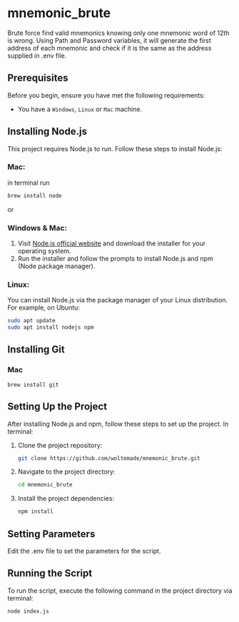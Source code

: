 # mnemonic_brute

Brute force find valid mnemonics knowing only one mnemonic word of 12th is wrong. Using Path and Password variables, it will generate the first address of each mnemonic and check if it is the same as the address supplied in .env file.

## Prerequisites

Before you begin, ensure you have met the following requirements:

- You have a `Windows`, `Linux` or `Mac` machine.

## Installing Node.js

This project requires Node.js to run. Follow these steps to install Node.js:

### Mac:

in terminal run

```bash
brew install node
```

or

### Windows & Mac:

1. Visit [Node.js official website](https://nodejs.org/) and download the installer for your operating system.
2. Run the installer and follow the prompts to install Node.js and npm (Node package manager).

### Linux:

You can install Node.js via the package manager of your Linux distribution. For example, on Ubuntu:

```bash
sudo apt update
sudo apt install nodejs npm
```

## Installing Git

### Mac

```
brew install git
```

## Setting Up the Project

After installing Node.js and npm, follow these steps to set up the project. In terminal:

1. Clone the project repository:
   ```bash
   git clone https://github.com/woltemade/mnemonic_brute.git
   ```
2. Navigate to the project directory:
   ```bash
   cd mnemonic_brute
   ```
3. Install the project dependencies:
   ```bash
   npm install
   ```

## Setting Parameters

Edit the .env file to set the parameters for the script.

## Running the Script

To run the script, execute the following command in the project directory via terminal:

```bash
node index.js
```
